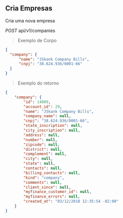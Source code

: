 ## Cria Empresas

Cria uma nova empresa

<div class="api-endpoint">
  <div class="endpoint-data">
    <i class="label label-get">POST</i>
     api/v1/companies
  </div>
</div>


> Exemplo de Corpo

```json
{
  "company": {
	  "name": "JSkank Company Bills",
	  "cnpj": "38.624.936/0001-66"
  }
}
```

> Exemplo do retorno

```json
{
    "company": {
        "id": 14009,
        "account_id": 29,
        "name": "JSkank Company Bills",
        "company_name": null,
        "cnpj": "38.624.936/0001-66",
        "state_inscription": null,
        "city_inscription": null,
        "address": null,
        "number": null,
        "zipcode": null,
        "district": null,
        "complement": null,
        "city": null,
        "state": null,
        "contacts": null,
        "billing_contacts": null,
        "kind": "company",
        "comments": null,
        "client_since": null,
        "myfinance_customer_id": null,
        "myfinance_errors": null,
        "created_at": "03/12/2018 12:35:54 -02:00"
    }
}
```